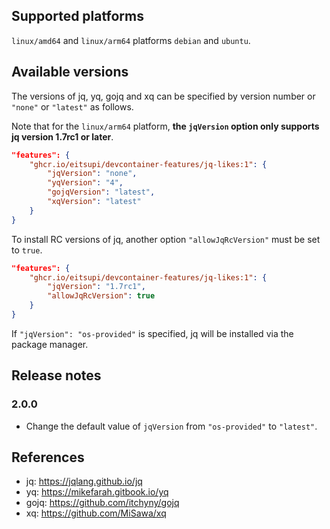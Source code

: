 <!-- markdownlint-disable MD041 -->

## Supported platforms

`linux/amd64` and `linux/arm64` platforms `debian` and `ubuntu`.

## Available versions

The versions of jq, yq, gojq and xq can be specified by version number or `"none"` or `"latest"` as follows.

Note that for the `linux/arm64` platform, **the `jqVersion` option only supports jq version 1.7rc1 or later**.

```json
"features": {
    "ghcr.io/eitsupi/devcontainer-features/jq-likes:1": {
        "jqVersion": "none",
        "yqVersion": "4",
        "gojqVersion": "latest",
        "xqVersion": "latest"
    }
}
```

To install RC versions of jq, another option `"allowJqRcVersion"` must be set to `true`.

```json
"features": {
    "ghcr.io/eitsupi/devcontainer-features/jq-likes:1": {
        "jqVersion": "1.7rc1",
        "allowJqRcVersion": true
    }
}
```

If `"jqVersion": "os-provided"` is specified, jq will be installed via the package manager.

## Release notes

### 2.0.0

- Change the default value of `jqVersion` from `"os-provided"` to `"latest"`.

## References

- jq: <https://jqlang.github.io/jq>
- yq: <https://mikefarah.gitbook.io/yq>
- gojq: <https://github.com/itchyny/gojq>
- xq: <https://github.com/MiSawa/xq>

